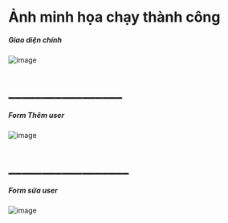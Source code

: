 # Ảnh minh họa chạy thành công
##### Giao diện chính
![image](https://user-images.githubusercontent.com/86406337/156009764-e346163e-0c9f-409c-95ab-1a81527db050.png)
#  _________________
##### Form Thêm user
![image](https://user-images.githubusercontent.com/86406337/156010039-1ee9f020-271d-4b11-a866-0f9e12661301.png)
# __________________
##### Form sửa user

![image](https://user-images.githubusercontent.com/86406337/156010238-7e0e455a-ce36-4bac-93f9-8112a9c8644a.png)

